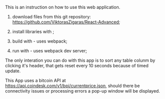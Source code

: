 
This is an instruction on how to use this web application.

1. download files from this git repository: <https://github.com/ViktorasZigaras/React-Advanced>;

2. install libraries with <npm install>;

3. build with <npm run build> - uses webpack;

4. run with <npm start> - uses webpack dev server;

The only interation you can do with this app is to sort any table colunm by clicking it's header, that gets reset every 10 seconds because of timed update. 

This App uses a bitcoin API at <https://api.coindesk.com/v1/bpi/currentprice.json>, should there be connectivity issues or processing errors a pop-up window will be displayed.